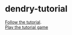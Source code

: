 # dendry-tutorial

[Follow the tutorial](https://smwhr.notion.site/How-to-Dendry-188e7e39a961497fb2d0a0deee0c21a0).  
[Play the tutorial game](https://smwhr.github.io/dendry-tutorial/)
